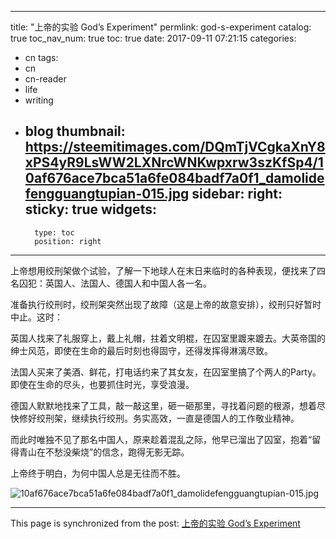 
---
title: "上帝的实验 God’s Experiment"
permlink: god-s-experiment
catalog: true
toc_nav_num: true
toc: true
date: 2017-09-11 07:21:15
categories:
- cn
tags:
- cn
- cn-reader
- life
- writing
- blog
thumbnail: https://steemitimages.com/DQmTjVCgkaXnY8xPS4yR9LsWW2LXNrcWNKwpxrw3szKfSp4/10af676ace7bca51a6fe084badf7a0f1_damolidefengguangtupian-015.jpg
sidebar:
    right:
        sticky: true
widgets:
    -
        type: toc
        position: right
---


上帝想用绞刑架做个试验，了解一下地球人在末日来临时的各种表现，便找来了四名囚犯：英国人、法国人、德国人和中国人各一名。

准备执行绞刑时，绞刑架突然出现了故障（这是上帝的故意安排），绞刑只好暂时中止。这时：

英国人找来了礼服穿上，戴上礼帽，拄着文明棍，在囚室里踱来踱去。大英帝国的绅士风范，即使在生命的最后时刻也得固守，还得发挥得淋漓尽致。

法国人买来了美酒、鲜花，打电话约来了其女友，在囚室里搞了个两人的Party。即使在生命的尽头，也要抓住时光，享受浪漫。

德国人默默地找来了工具，敲一敲这里，砸一砸那里，寻找着问题的根源，想着尽快修好绞刑架，继续执行绞刑。务实高效，一直是德国人的工作敬业精神。

而此时唯独不见了那名中国人，原来趁着混乱之际，他早已溜出了囚室，抱着“留得青山在不愁没柴烧”的信念，跑得无影无踪。

上帝终于明白，为何中国人总是无往而不胜。

![10af676ace7bca51a6fe084badf7a0f1_damolidefengguangtupian-015.jpg](https://steemitimages.com/DQmTjVCgkaXnY8xPS4yR9LsWW2LXNrcWNKwpxrw3szKfSp4/10af676ace7bca51a6fe084badf7a0f1_damolidefengguangtupian-015.jpg)

- - -

This page is synchronized from the post: [上帝的实验 God’s Experiment](https://steemit.com/@bring/god-s-experiment)
